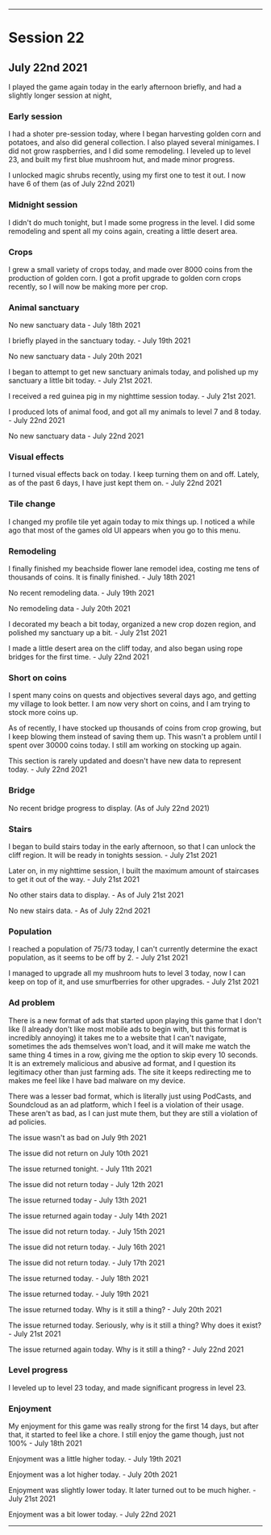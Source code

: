 
***

# Session 22

## July 22nd 2021

I played the game again today in the early afternoon briefly, and had a slightly longer session at night,

<!-- Session notes July 8th 2021

!-->

### Early session

I had a shoter pre-session today, where I began harvesting golden corn and potatoes, and also did general collection. I also played several minigames. I did not grow raspberries, and I did some remodeling. I leveled up to level 23, and built my first blue mushroom hut, and made minor progress.

I unlocked magic shrubs recently, using my first one to test it out. I now have 6 of them (as of July 22nd 2021)

### Midnight session

I didn't do much tonight, but I made some progress in the level. I did some remodeling and spent all my coins again, creating a little desert area.

### Crops

I grew a small variety of crops today, and made over 8000 coins from the production of golden corn. I got a profit upgrade to golden corn crops recently, so I will now be making more per crop.

### Animal sanctuary

No new sanctuary data - July 18th 2021

I briefly played in the sanctuary today. - July 19th 2021

No new sanctuary data - July 20th 2021

I began to attempt to get new sanctuary animals today, and polished up my sanctuary a little bit today. - July 21st 2021.

I received a red guinea pig in my nighttime session today. - July 21st 2021.

I produced lots of animal food, and got all my animals to level 7 and 8 today. - July 22nd 2021

No new sanctuary data - July 22nd 2021

### Visual effects

I turned visual effects back on today. I keep turning them on and off. Lately, as of the past 6 days, I have just kept them on. - July 22nd 2021

### Tile change

I changed my profile tile yet again today to mix things up. I noticed a while ago that most of the games old UI appears when you go to this menu.

### Remodeling

I finally finished my beachside flower lane remodel idea, costing me tens of thousands of coins. It is finally finished. - July 18th 2021

No recent remodeling data. - July 19th 2021

No remodeling data - July 20th 2021

I decorated my beach a bit today, organized a new crop dozen region, and polished my sanctuary up a bit. - July 21st 2021

I made a little desert area on the cliff today, and also began using rope bridges for the first time. - July 22nd 2021

### Short on coins

I spent many coins on quests and objectives several days ago, and getting my village to look better. I am now very short on coins, and I am trying to stock more coins up.

As of recently, I have stocked up thousands of coins from crop growing, but I keep blowing them instead of saving them up. This wasn't a problem until I spent over 30000 coins today. I still am working on stocking up again.

This section is rarely updated and doesn't have new data to represent today. - July 22nd 2021

### Bridge

No recent bridge progress to display. (As of July 22nd 2021)

### Stairs

I began to build stairs today in the early afternoon, so that I can unlock the cliff region. It will be ready in tonights session. - July 21st 2021

Later on, in my nighttime session, I built the maximum amount of staircases to get it out of the way. - July 21st 2021

No other stairs data to display. - As of July 21st 2021

No new stairs data. - As of July 22nd 2021

### Population

I reached a population of 75/73 today, I can't currently determine the exact population, as it seems to be off by 2. - July 21st 2021

I managed to upgrade all my mushroom huts to level 3 today, now I can keep on top of it, and use smurfberries for other upgrades. - July 21st 2021

### Ad problem

There is a new format of ads that started upon playing this game that I don't like (I already don't like most mobile ads to begin with, but this format is incredibly annoying) it takes me to a website that I can't navigate, sometimes the ads themselves won't load, and it will make me watch the same thing 4 times in a row, giving me the option to skip every 10 seconds. It is an extremely malicious and abusive ad format, and I question its legitimacy other than just farming ads. The site it keeps redirecting me to makes me feel like I have bad malware on my device.

There was a lesser bad format, which is literally just using PodCasts, and Soundcloud as an ad platform, which I feel is a violation of their usage. These aren't as bad, as I can just mute them, but they are still a violation of ad policies.

The issue wasn't as bad on July 9th 2021

The issue did not return on July 10th 2021

The issue returned tonight. - July 11th 2021

The issue did not return today - July 12th 2021

The issue returned today - July 13th 2021

The issue returned again today - July 14th 2021

The issue did not return today. - July 15th 2021

The issue did not return today. - July 16th 2021

The issue did not return today. - July 17th 2021

The issue returned today. - July 18th 2021

The issue returned today. - July 19th 2021

The issue returned today. Why is it still a thing? - July 20th 2021

The issue returned today. Seriously, why is it still a thing? Why does it exist? - July 21st 2021

The issue returned again today. Why is it still a thing? - July 22nd 2021

### Level progress

<!-- I leveled up to level 18 today. !-->

<!-- I leveled up to level 19 today, and used an ad boost to get additional XP to level up, so that I could progress through level 19 slightly faster (3% faster) !-->

<!-- I made significant progress in level 22 today, but did not level up to level 23 !-->

I leveled up to level 23 today, and made significant progress in level 23.

<!-- I did not level up today. !-->

### Enjoyment

My enjoyment for this game was really strong for the first 14 days, but after that, it started to feel like a chore. I still enjoy the game though, just not 100% - July 18th 2021

Enjoyment was a little higher today. - July 19th 2021

Enjoyment was a lot higher today. - July 20th 2021

Enjoyment was slightly lower today. It later turned out to be much higher. - July 21st 2021

Enjoyment was a bit lower today. - July 22nd 2021

***
